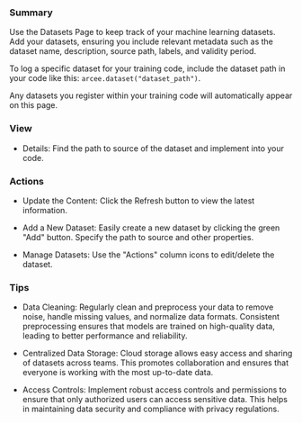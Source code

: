 ### Summary

Use the Datasets Page to keep track of your machine learning datasets.
Add your datasets, ensuring you include relevant metadata such as the dataset name, description, source path, labels, and validity period. 

To log a specific dataset for your training code, include the dataset path in your code like this: `arcee.dataset("dataset_path")`. 

Any datasets you register within your training code will automatically appear on this page.

### View

- Details: Find the path to source of the dataset and implement into your code.

### Actions

- Update the Content: Click the Refresh button to view the latest information.

- Add a New Dataset: Easily create a new dataset by clicking the green "Add" button. Specify the path to source and other properties.

- Manage Datasets: Use the "Actions" column icons to edit/delete the dataset.

### Tips

- Data Cleaning: Regularly clean and preprocess your data to remove noise, handle missing values, and normalize data formats. Consistent preprocessing ensures that models are trained on high-quality data, leading to better performance and reliability.

- Centralized Data Storage: Cloud storage allows easy access and sharing of datasets across teams. This promotes collaboration and ensures that everyone is working with the most up-to-date data.

- Access Controls: Implement robust access controls and permissions to ensure that only authorized users can access sensitive data. This helps in maintaining data security and compliance with privacy regulations.